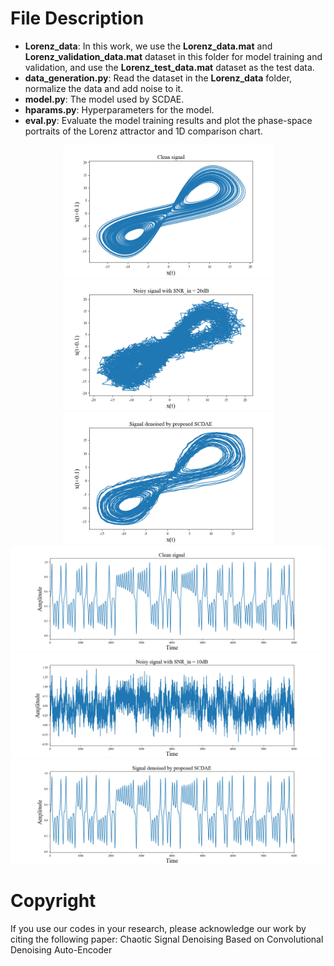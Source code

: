 # File Description
* **Lorenz_data**: In this work, we use the **Lorenz_data.mat** and **Lorenz_validation_data.mat** dataset in this folder for model training and validation, and use the **Lorenz_test_data.mat** dataset as the test data.
* **data_generation.py**: Read the dataset in the **Lorenz_data** folder, normalize the data and add noise to it.
* **model.py**: The model used by SCDAE.
* **hparams.py**: Hyperparameters for the model.
* **eval.py**: Evaluate the model training results and plot the phase-space portraits of the Lorenz attractor and 1D comparison chart.
<div align=center>
<img src="fig/Figure_1.png" width="337"><img src="fig/Figure_2.png" width="337"><img src="fig/Figure_3.png" width="337">
<img src="fig/Figure_4.png" width="680">
<img src="fig/Figure_5.png" width="680">
<img src="fig/Figure_6.png" width="680">
</div>

# Copyright
If you use our codes in your research, please acknowledge our work by citing the following paper:
Chaotic Signal Denoising Based on Convolutional Denoising Auto-Encoder
